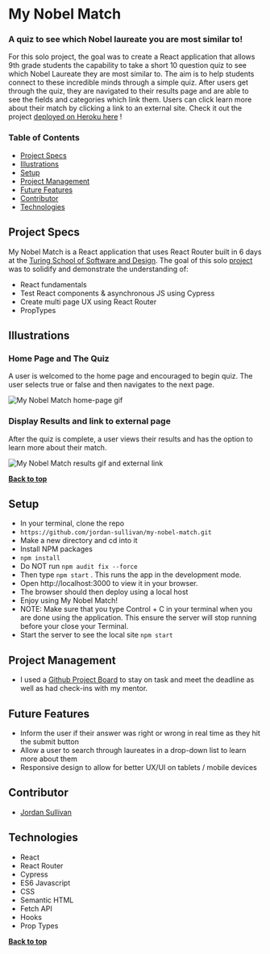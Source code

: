 # My Nobel Match
### A quiz to see which Nobel laureate you are most similar to! 

For this solo project, the goal was to create a React application that allows 9th grade students the capability to take a short 10 question quiz to see which Nobel Laureate they are most similar to. The aim is to help students connect to these incredible minds through a simple quiz. After users get through the quiz, they are navigated to their results page and are able to see the fields and categories which link them. Users can click learn more about their match by clicking a link to an external site. Check it out the project [deployed on Heroku here](https://my-nobel-match.herokuapp.com/) !

### Table of Contents
- [Project Specs](#project-specs)
- [Illustrations](#illustrations)
- [Setup](#setup)
- [Project Management](#project-management)
- [Future Features](#future-features)
- [Contributor](#contributors)
- [Technologies](#technologies)


## Project Specs

My Nobel Match is a React application that uses React Router built in 6 days at the [Turing School of Software and Design](https://turing.edu/). The goal of this solo [project](https://frontend.turing.edu/projects/module-3/showcase.html) was to solidify and demonstrate the understanding of:

- React fundamentals
- Test React components & asynchronous JS using Cypress
- Create multi page UX using React Router
- PropTypes


## Illustrations

### Home Page and The Quiz
A user is welcomed to the home page and encouraged to begin quiz. The user selects true or false and then navigates to the next page. 

![My Nobel Match home-page gif](https://media.giphy.com/media/sdpO3S03oodG0NvJdJ/giphy.gif)

### Display Results and link to external page
After the quiz is complete, a user views their results and has the option to learn more about their match.

![My Nobel Match results gif and external link](https://media.giphy.com/media/j8etOO8sKh8KSqJKF3/giphy.gif)

**[Back to top](#table-of-contents)**

## Setup

- In your terminal, clone the repo
- `https://github.com/jordan-sullivan/my-nobel-match.git`
- Make a new directory and cd into it
- Install NPM packages
- `npm install`
- Do NOT run `npm audit fix --force`
- Then type `npm start` . This runs the app in the development mode.
- Open http://localhost:3000 to view it in your browser.
- The browser should then deploy using a local host
- Enjoy using My Nobel Match!
- NOTE: Make sure that you type Control + C in your terminal when you are done using the application. This ensure the server will stop running before your close your Terminal.
- Start the server to see the local site `npm start`


## Project Management

- I used a [Github Project Board](https://github.com/users/jordan-sullivan/projects/11) to stay on task and meet the deadline as well as had check-ins with my mentor. 

## Future Features

- Inform the user if their answer was right or wrong in real time as they hit the submit button
- Allow a user to search through laureates in a drop-down list to learn more about them 
- Responsive design to allow for better UX/UI on tablets / mobile devices


## Contributor

- [Jordan Sullivan](https://github.com/jordan-sullivan)


## Technologies

- React
- React Router
- Cypress
- ES6 Javascript
- CSS
- Semantic HTML
- Fetch API
- Hooks
- Prop Types


**[Back to top](#table-of-contents)**